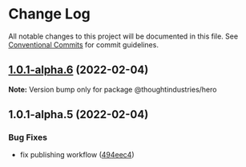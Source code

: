 # Change Log

All notable changes to this project will be documented in this file.
See [Conventional Commits](https://conventionalcommits.org) for commit guidelines.

## [1.0.1-alpha.6](https://github.com/thoughtindustries/helium/compare/@thoughtindustries/hero@1.0.1-alpha.4...@thoughtindustries/hero@1.0.1-alpha.6) (2022-02-04)

**Note:** Version bump only for package @thoughtindustries/hero





## 1.0.1-alpha.5 (2022-02-04)


### Bug Fixes

* fix publishing workflow ([494eec4](https://github.com/thoughtindustries/helium/commit/494eec409faa1fed55618af1f6dd76ef6e3f9b8a))
